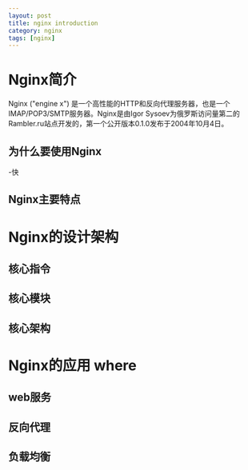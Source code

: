 ```yaml
---
layout: post
title: nginx introduction
category: nginx
tags: [nginx]
---
```


# Nginx简介

Nginx ("engine x") 是一个高性能的HTTP和反向代理服务器，也是一个IMAP/POP3/SMTP服务器。Nginx是由Igor Sysoev为俄罗斯访问量第二的Rambler.ru站点开发的，第一个公开版本0.1.0发布于2004年10月4日。

## 为什么要使用Nginx

-快

## Nginx主要特点

# Nginx的设计架构

## 核心指令
## 核心模块
## 核心架构

# Nginx的应用 where

## web服务
## 反向代理
## 负载均衡
